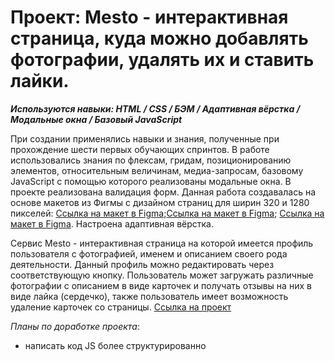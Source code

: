 # Проект: Mesto - интерактивная страница, куда можно добавлять фотографии, удалять их и ставить лайки.

**_Используются навыки: HTML / CSS / БЭМ / Адаптивная вёрстка / Модальные окна / Базовый JavaScript_**

При создании применялись навыки и знания, полученные при прохождение шести первых обучающих спринтов. В работе использовались знания по флексам, гридам, позиционированию элементов, относительным величинам, медиа-запросам, базовому JavaScript с помощью которого реализованы модальные окна. В проекте реализована валидация форм. Данная работа создавалась на основе макетов из Фигмы с дизайном страниц для ширин 320 и 1280 пикселей:
 [Ссылка на макет в Figma](https://www.figma.com/file/2cn9N9jSkmxD84oJik7xL7/JavaScript.-Sprint-4?node-id=0%3A1);[Ссылка на макет в Figma](https://www.figma.com/file/bjyvbKKJN2naO0ucURl2Z0/JavaScript.-Sprint-5?node-id=0%3A1&t=Iycz4tuOrjCfDBXt-0);
 [Ссылка на макет в Figma](https://www.figma.com/file/kRVLKwYG3d1HGLvh7JFWRT/JavaScript.-Sprint-6?node-id=0-1&t=mhlZWYTvzYZm1B8U-0).
Настроена адаптивная вёрстка.

Сервис Mesto - интерактивная страница на которой имеется профиль пользователя с фотографией, именем и описанием своего рода деятельности. Данный профиль можно редактировать через соответствующую кнопку. Пользователь может загружать различные фотографии с описанием в виде карточек и получать отзывы на них в виде лайка (сердечко), также пользователь имеет возможность удаление карточек со страницы. [Ссылка на проект](https://tkirill34.github.io/mesto/)

*Планы по доработке проекта*:
* написать код JS более структурированно